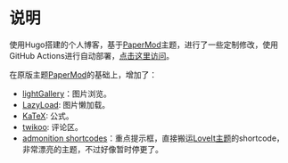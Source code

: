 # 说明

使用Hugo搭建的个人博客，基于[PaperMod](https://github.com/adityatelange/hugo-PaperMod/)主题，进行了一些定制修改，使用GitHub Actions进行自动部署，[点击这里访问](https://liyangjie.cn)。

在原版主题[PaperMod](https://github.com/adityatelange/hugo-PaperMod/)的基础上，增加了：

- [lightGallery](https://github.com/sachinchoolur/lightGallery)：图片浏览。
- [LazyLoad](https://github.com/verlok/vanilla-lazyload): 图片懒加载。
- [KaTeX](https://github.com/KaTeX/KaTeX): 公式。
- [twikoo](https://github.com/imaegoo/twikoo): 评论区。
- [admonition shortcodes](https://github.com/dillonzq/LoveIt)：重点提示框，直接搬运[LoveIt主题](https://github.com/dillonzq/LoveIt)的shortcode，非常漂亮的主题，不过好像暂时停更了。